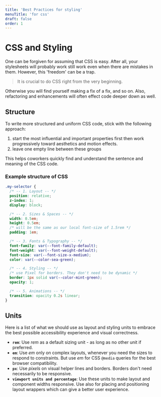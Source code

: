 ```yaml
---
title: 'Best Practices for styling'
menuTitle: 'for css'
draft: false
order: 1
---
```


# CSS and Styling

One can be forgiven for assuming that CSS is easy. After all, your stylesheets will probably work still work even when there are mistakes in them. However, this 'freedom' can be a trap.

> It is crucial to do CSS right from the very beginning.

Otherwise you will find yourself making a fix of a fix, and so on. Also, refactoring and enhancements will often effect code deeper down as well.

## Structure

To write more structured and uniform CSS code, stick with the following approach:

1. start the most influential and important properties first then work progressively toward aesthetics and motion effects.
1. leave one empty line between these groups

This helps coworkers quickly find and understand the sentence and meaning of the CSS code.

### Example structure of CSS

```css
.my-selector {
  /* -- 1. Layout -- */
  position: relative;
  z-index: 1;
  display: block;

  /* -- 2. Sizes & Spaces -- */
  width: 0.5em;
  height: 0.5em;
  /* will be the same as our local font-size of 1.5rem */
  padding: 1em;

  /* -- 3. Fonts & Typography -- */
  font-family: var(--font-family-default);
  font-weight: var(--font-weight-default);
  font-size: var(--font-size-x-medium);
  color: var(--color-sea-green);

  /* -- 4. Styling -- */
  /* use Pixel for borders. They don't need to be dynamic */
  border: 1px solid var(--color-mint-green);
  opacity: 1;

  /* -- 5. Animations -- */
  transition: opacity 0.2s linear;
}
```

## Units

Here is a list of what we should use as layout and styling units to embrace the best possible accessibility experience and visual correctness.

- **`rem`**: Use _rem_ as a default sizing unit - as long as no other unit if preferred.
- **`em`**: Use _em_ only on complex layouts, whenever you need the sizes to respond to constraints. But use _em_ for CSS `@media` queries for the best browser compatibility.
- **`px`**: Use _pixels_ on visual helper lines and borders. Borders don't need necessarily to be responsive.
- **`viewport units and percentage`**: Use these units to make layout and component widths responsive. Use also for placing and positioning layout wrappers which can give a better user experience.
